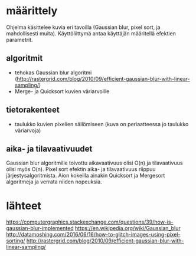 # määrittely
Ohjelma käsittelee kuvia eri tavoilla (Gaussian blur, pixel sort, ja mahdollisesti muita).
Käyttöliittymä antaa käyttäjän määritellä efektien parametrit.

## algoritmit
- tehokas Gaussian blur algoritmi (http://rastergrid.com/blog/2010/09/efficient-gaussian-blur-with-linear-sampling/) 
- Merge- ja Quicksort kuvien väriarvoille

## tietorakenteet
- taulukko kuvien pixelien säilömiseen (kuva on periaatteessa jo taulukko väriarvoja)

## aika- ja tilavaativuudet
Gaussian blur algoritmille toivottu aikavaativuus olisi O(n) ja tilavaativuus olisi myös O(n).
Pixel sort efektin aika- ja tilavaativuus riippuu järjestysalgoritmista. Aion kokeilla ainakin Quicksort ja Mergesort algoritmeja ja verrata niiden nopeuksia.


# lähteet
https://computergraphics.stackexchange.com/questions/39/how-is-gaussian-blur-implemented
https://en.wikipedia.org/wiki/Gaussian_blur
http://datamoshing.com/2016/06/16/how-to-glitch-images-using-pixel-sorting/
http://rastergrid.com/blog/2010/09/efficient-gaussian-blur-with-linear-sampling/
